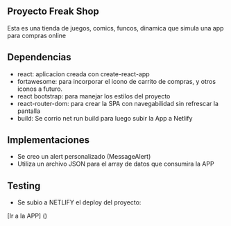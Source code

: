 ## Proyecto Freak Shop

Esta es una tienda de juegos, comics, funcos, dinamica que simula una app para compras online

## Dependencias

- react: aplicacion creada con create-react-app
- fortawesome: para incorporar el icono de carrito de compras, y otros iconos a futuro.
- react bootstrap: para manejar los estilos del proyecto
- react-router-dom: para crear la SPA con navegabilidad sin refrescar la pantalla
- build: Se corrio net run build para luego subir la App a Netlify

## Implementaciones

- Se creo un alert personalizado (MessageAlert)
- Utiliza un archivo JSON para el array de datos que consumira la APP

## Testing

- Se subio a NETLIFY el deploy del proyecto:

[Ir a la APP] ()
